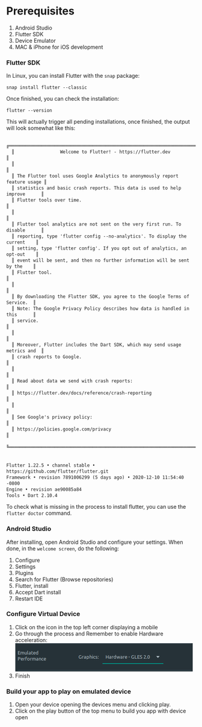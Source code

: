# Prerequisites


1. Android Studio
1. Flutter SDK
1. Device Emulator
1. MAC & iPhone for iOS development


### Flutter SDK
In Linux, you can install Flutter with the `snap` package:
```
snap install flutter --classic
```
Once finished, you can check the installation:
```
flutter --version
```
This will actually trigger all pending installations, once finished, the output will look somewhat like this:
```
  ╔════════════════════════════════════════════════════════════════════════════╗
  ║                 Welcome to Flutter! - https://flutter.dev                  ║
  ║                                                                            ║
  ║ The Flutter tool uses Google Analytics to anonymously report feature usage ║
  ║ statistics and basic crash reports. This data is used to help improve      ║
  ║ Flutter tools over time.                                                   ║
  ║                                                                            ║
  ║ Flutter tool analytics are not sent on the very first run. To disable      ║
  ║ reporting, type 'flutter config --no-analytics'. To display the current    ║
  ║ setting, type 'flutter config'. If you opt out of analytics, an opt-out    ║
  ║ event will be sent, and then no further information will be sent by the    ║
  ║ Flutter tool.                                                              ║
  ║                                                                            ║
  ║ By downloading the Flutter SDK, you agree to the Google Terms of Service.  ║
  ║ Note: The Google Privacy Policy describes how data is handled in this      ║
  ║ service.                                                                   ║
  ║                                                                            ║
  ║ Moreover, Flutter includes the Dart SDK, which may send usage metrics and  ║
  ║ crash reports to Google.                                                   ║
  ║                                                                            ║
  ║ Read about data we send with crash reports:                                ║
  ║ https://flutter.dev/docs/reference/crash-reporting                         ║
  ║                                                                            ║
  ║ See Google's privacy policy:                                               ║
  ║ https://policies.google.com/privacy                                        ║
  ╚════════════════════════════════════════════════════════════════════════════╝


Flutter 1.22.5 • channel stable • https://github.com/flutter/flutter.git
Framework • revision 7891006299 (5 days ago) • 2020-12-10 11:54:40 -0800
Engine • revision ae90085a84
Tools • Dart 2.10.4
```
To check what is missing in the process to install flutter, you can use the `flutter doctor` command.

### Android Studio
After installing, open Android Studio and configure your settings. When done, in the `welcome screen`, do the following:
1. Configure
1. Settings
1. Plugins
1. Search for Flutter (Browse repositories)
1. Flutter, install
1. Accept Dart install
1. Restart IDE

### Configure Virtual Device
1. Click on the icon in the top left corner displaying a mobile
1. Go through the process and Remember to enable Hardware acceleration:  
![hardware-acceleration-option](img/1.png)  
1. Finish

### Build your app to play on emulated device
1. Open your device opening the devices menu and clicking play.
1. Click on the play button of the top menu to build you app with device open